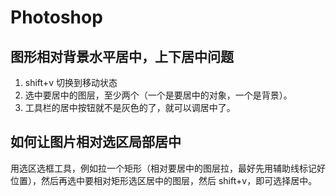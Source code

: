 # Photoshop


## 图形相对背景水平居中，上下居中问题

1. shift+v 切换到移动状态
2. 选中要居中的图层，至少两个（一个是要居中的对象，一个是背景）。
3. 工具栏的居中按钮就不是灰色的了，就可以调居中了。

## 如何让图片相对选区局部居中

用选区选框工具，例如拉一个矩形（相对要居中的图层拉，最好先用辅助线标记好位置），然后再选中要相对矩形选区居中的图层，然后 shift+v，即可选择居中。